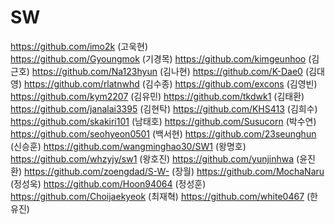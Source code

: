 # SW
https://github.com/imo2k (고욱현) <br>
https://github.com/Gyoungmok (기경목)
https://github.com/kimgeunhoo (김근호)
https://github.com/Na123hyun (김나현)
https://github.com/K-Dae0 (김대영)
https://github.com/rlatnwhd (김수종)
https://github.com/excons (김영빈)
https://github.com/kym2207 (김유민)
https://github.com/tkdwk1 (김태환)
https://github.com/janalai3395 (김현탁)
https://github.com/KHS413 (김희수)
https://github.com/skakiri101 (남태호)
https://github.com/Susucorn (박수연)
https://github.com/seohyeon0501 (백서현)
https://github.com/23seunghun (신승훈)
https://github.com/wangminghao30/SW1 (왕명호)
https://github.com/whzyjy/sw1 (왕호진)
https://github.com/yunjinhwa (윤진환)
https://github.com/zoengdad/S-W- (장월)
https://github.com/MochaNaru (정성욱)
https://github.com/Hoon94064 (정성훈)
https://github.com/Choijaekyeok (최재혁)
https://github.com/white0467 (한유진)
